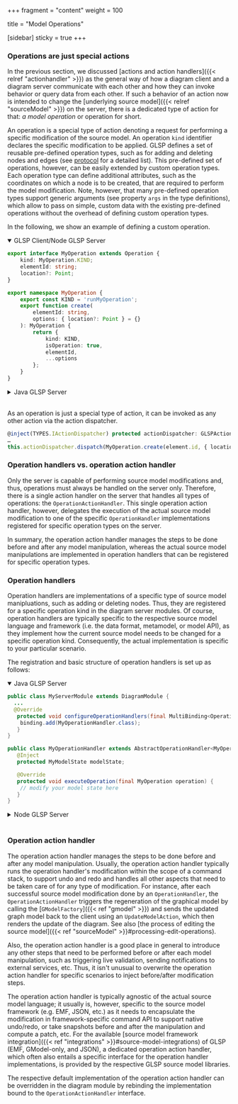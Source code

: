 +++
fragment = "content"
weight = 100

title = "Model Operations"

[sidebar]
  sticky = true
+++

### Operations are just special actions

In the previous section, we discussed [actions and action handlers]({{< relref  "actionhandler" >}}) as the general way of how a diagram client and a diagram server communicate with each other and how they can invoke behavior or query data from each other.
If such a behavior of an action now is intended to change the [underlying source model]({{< relref "sourceModel" >}}) on the server, there is a dedicated type of action for that: _a model operation_ or operation for short.

An operation is a special type of action denoting a request for performing a specific modification of the source model.
An operation `kind` identifier declares the specific modification to be applied.
GLSP defines a set of reusable pre-defined operation types, such as for adding and deleting nodes and edges (see [protocol](https://github.com/eclipse-glsp/glsp/blob/master/PROTOCOL.md) for a detailed list).
This pre-defined set of operations, however, can be easily extended by custom operation types.
Each operation type can define additional attributes, such as the coordinates on which a node is to be created, that are required to perform the model modification.
Note, however, that many pre-defined operation types support generic arguments (see property `args` in the type definitions), which allow to pass on simple, custom data with the existing pre-defined operations without the overhead of defining custom operation types.

In the following, we show an example of defining a custom operation.

<details open><summary>GLSP Client/Node GLSP Server</summary>

```ts
export interface MyOperation extends Operation {
    kind: MyOperation.KIND;
    elementId: string;
    location?: Point;
}

export namespace MyOperation {
    export const KIND = 'runMyOperation';
    export function create(
        elementId: string,
        options: { location?: Point } = {}
    ): MyOperation {
        return {
            kind: KIND,
            isOperation: true,
            elementId,
            ...options
        };
    }
}
```

</details>

<details closed><summary>Java GLSP Server</summary>

```java
public class MyOperation extends Operation {

   private String elementId;
   private GPoint location;

   public MyOperation(final String elementId) {
    this(elementId, null);
   }

   public MyOperation(final String elementId, final GPoint location) {
      this();
      this.elementId = elementId;
      this.location = location;
   }

   public MyOperation() {
      super("runMyOperation");
   }

   public String getElementId() { return elementId; }

   public void setElementId(final String elementId) { this.elementId = elementId; }

   public Optional<GPoint> getLocation() { return Optional.ofNullable(location); }

   public void setLocation(final GPoint location) { this.location = location; }

}
```

</details>
</br>

As an operation is just a special type of action, it can be invoked as any other action via the action dispatcher.

```ts
@inject(TYPES.IActionDispatcher) protected actionDispatcher: GLSPActionDispatcher;
…
this.actionDispatcher.dispatch(MyOperation.create(element.id, { location: { ... } }));
```

### Operation handlers vs. operation action handler

Only the server is capable of performing source model modifications and, thus, operations must always be handled on the server only.
Therefore, there is a single action handler on the server that handles all types of operations: the `OperationActionHandler`.
This single operation action handler, however, delegates the execution of the actual source model modification to one of the specific `OperationHandler` implementations registered for specific operation types on the server.

In summary, the operation action handler manages the steps to be done before and after any model manipulation, whereas the actual source model manipulations are implemented in operation handlers that can be registered for specific operation types.

### Operation handlers

Operation handlers are implementations of a specific type of source model manipluations, such as adding or deleting nodes.
Thus, they are registered for a specific operation kind in the diagram server modules.
Of course, operation handlers are typically specific to the respective source model language and framework (i.e. the data format, metamodel, or model API), as they implement how the current source model needs to be changed for a specific operation kind.
Consequently, the actual implementation is specific to your particular scenario.

The registration and basic structure of operation handlers is set up as follows:

<details open><summary>Java GLSP Server</summary>

```java
public class MyServerModule extends DiagramModule {
  ...
  @Override
   protected void configureOperationHandlers(final MultiBinding<OperationHandler> binding) {
    binding.add(MyOperationHandler.class);
   }
}

public class MyOperationHandler extends AbstractOperationHandler<MyOperation> {
   @Inject
   protected MyModelState modelState;

   @Override
   protected void executeOperation(final MyOperation operation) {
    // modify your model state here
   }
}
```

</details>

<details><summary>Node GLSP Server</summary>

```ts
@injectable()
export class MyServerModule extends DiagramModule {
  ...
  configureOperationHandlers(binding: InstanceMultiBinding<OperationHandlerConstructor>): void {
    binding.add(MyOperationHandler);
  }
}

@injectable()
export class MyOperationHandler implements OperationHandler {
    readonly operationType = MyOperation.KIND;

    @inject(MyModelState)
    protected modelState: MyModelState;

    execute(operation: MyOperation): MaybePromise<void> {
        // modify your model state here
    }
}
```

</details>
</br>

### Operation action handler

The operation action handler manages the steps to be done before and after any model manipulation.
Usually, the operation action handler typically runs the operation handler's modification within the scope of a command stack, to support undo and redo and handles all other aspects that need to be taken care of for any type of modification.
For instance, after each successful source model modification done by an `OperationHandler`, the `OperationActionHandler` triggers the regeneration of the graphical model by calling the [`GModelFactory`]({{< ref "gmodel" >}}) and sends the updated graph model back to the client using an `UpdateModelAction`, which then renders the update of the diagram.
See also [the process of editing the source model]({{< ref "sourceModel" >}}#processing-edit-operations).

Also, the operation action handler is a good place in general to introduce any other steps that need to be performed before or after each model manipulation, such as triggering live validation, sending notifications to external services, etc.
Thus, it isn't unusual to overwrite the operation action handler for specific scenarios to inject before/after modification steps.

The operation action handler is typically agnostic of the actual source model language; it usually is, however, specific to the source model framework (e.g. EMF, JSON, etc.) as it needs to encapsulate the modification in framework-specific command API to support native undo/redo, or take snapshots before and after the manipulation and compute a patch, etc.
For the available [source model framework integration]({{< ref "integrations" >}}#source-model-integrations) of GLSP (EMF, GModel-only, and JSON), a dedicated operation action handler, which often also entails a specific interface for the operation handler implementations, is provided by the respective GLSP source model libraries.

The respective default implementation of the operation action handler can be overridden in the diagram module by rebinding the implementation bound to the `OperationActionHandler` interface.
